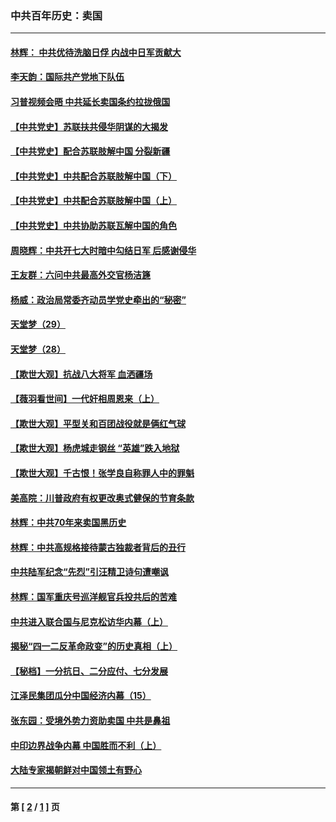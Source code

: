 ### 中共百年历史：卖国
---
#### [林辉： 中共优待洗脑日俘 内战中日军贡献大](../../pages/nf1176117/n13624644.md?08100430) 
#### [李天韵：国际共产党地下队伍](../../pages/nf1176117/n13611808.md?08100430) 
#### [习普视频会晤 中共延长卖国条约拉拢俄国](../../pages/nf1176117/n13060971.md?08100430) 
#### [【中共党史】苏联扶共侵华阴谋的大揭发](../../pages/nf1176117/n13056050.md?08100430) 
#### [【中共党史】配合苏联肢解中国 分裂新疆](../../pages/nf1176117/n13040700.md?08100430) 
#### [【中共党史】中共配合苏联肢解中国（下）](../../pages/nf1176117/n13035660.md?08100430) 
#### [【中共党史】中共配合苏联肢解中国（上）](../../pages/nf1176117/n13030262.md?08100430) 
#### [【中共党史】中共协助苏联瓦解中国的角色](../../pages/nf1176117/n13018109.md?08100430) 
#### [周晓辉：中共开七大时暗中勾结日军 后感谢侵华](../../pages/nf1176117/n12921960.md?08100430) 
#### [王友群：六问中共最高外交官杨洁篪](../../pages/nf1176117/n12836495.md?08100430) 
#### [杨威：政治局常委齐动员学党史牵出的“秘密”](../../pages/nf1176117/n12764642.md?08100430) 
#### [天堂梦（29）](../../pages/nf1176117/n12408465.md?08100430) 
#### [天堂梦（28）](../../pages/nf1176117/n12408309.md?08100430) 
#### [【欺世大观】抗战八大将军 血洒疆场](../../pages/nf1176117/n12357044.md?08100430) 
#### [【薇羽看世间】一代奸相周恩来（上）](../../pages/nf1176117/n12401109.md?08100430) 
#### [【欺世大观】平型关和百团战役就是俩红气球](../../pages/nf1176117/n12359157.md?08100430) 
#### [【欺世大观】杨虎城走钢丝 “英雄”跌入地狱](../../pages/nf1176117/n12358840.md?08100430) 
#### [【欺世大观】千古恨！张学良自称罪人中的罪魁](../../pages/nf1176117/n12358629.md?08100430) 
#### [美高院：川普政府有权更改奥式健保的节育条款](../../pages/nf1176117/n12242171.md?08100430) 
#### [林辉：中共70年来卖国黑历史](../../pages/nf1176117/n11552181.md?08100430) 
#### [林辉：中共高规格接待蒙古独裁者背后的丑行](../../pages/nf1176117/n11225005.md?08100430) 
#### [中共陆军纪念“先烈”引汪精卫诗句遭嘲讽](../../pages/nf1176117/n11153345.md?08100430) 
#### [林辉：国军重庆号巡洋舰官兵投共后的苦难](../../pages/nf1176117/n10997801.md?08100430) 
#### [中共进入联合国与尼克松访华内幕（上）](../../pages/nf1176117/n10138788.md?08100430) 
#### [揭秘“四一二反革命政变”的历史真相（上）](../../pages/nf1176117/n9996650.md?08100430) 
#### [【秘档】一分抗日、二分应付、七分发展](../../pages/nf1176117/n9331484.md?08100430) 
#### [江泽民集团瓜分中国经济内幕（15）](../../pages/nf1176117/n9268584.md?08100430) 
#### [张东园：受境外势力资助卖国 中共是鼻祖](../../pages/nf1176117/n9272480.md?08100430) 
#### [中印边界战争内幕 中国胜而不利（上）](../../pages/nf1176117/n9252458.md?08100430) 
#### [大陆专家揭朝鲜对中国领土有野心](../../pages/nf1176117/n9074056.md?08100430) 

---
#### 第 [ [2](./2.md?08100430) / [1](./1.md?08100430) ] 页
